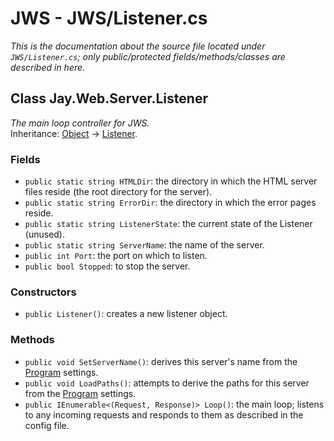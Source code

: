 # JWS - JWS/Listener.cs
*This is the documentation about the source file located under `JWS/Listener.cs`; only public/protected fields/methods/classes are described in here.*

## Class Jay.Web.Server.Listener
*The main loop controller for JWS.*  
Inheritance: [Object](https://docs.microsoft.com/en-us/dotnet/api/system.object?view=net-5.0) -> [Listener](.).

### Fields
 - ``public static string HTMLDir``: the directory in which the HTML server files reside (the root directory for the server).  
 - ``public static string ErrorDir``: the directory in which the error pages reside.  
 - ``public static string ListenerState``: the current state of the Listener (unused).  
 - ``public static string ServerName``: the name of the server.  
 - ``public int Port``: the port on which to listen.  
 - ``public bool Stopped``: to stop the server.

### Constructors
 - ``public Listener()``: creates a new listener object.

### Methods
 - ``public void SetServerName()``: derives this server's name from the [Program](./Program.md) settings.  
 - ``public void LoadPaths()``: attempts to derive the paths for this server from the [Program](./Program.md) settings.  
 - ``public IEnumerable<(Request, Response)> Loop()``: the main loop; listens to any incoming requests and responds to them as described in the config file.  
